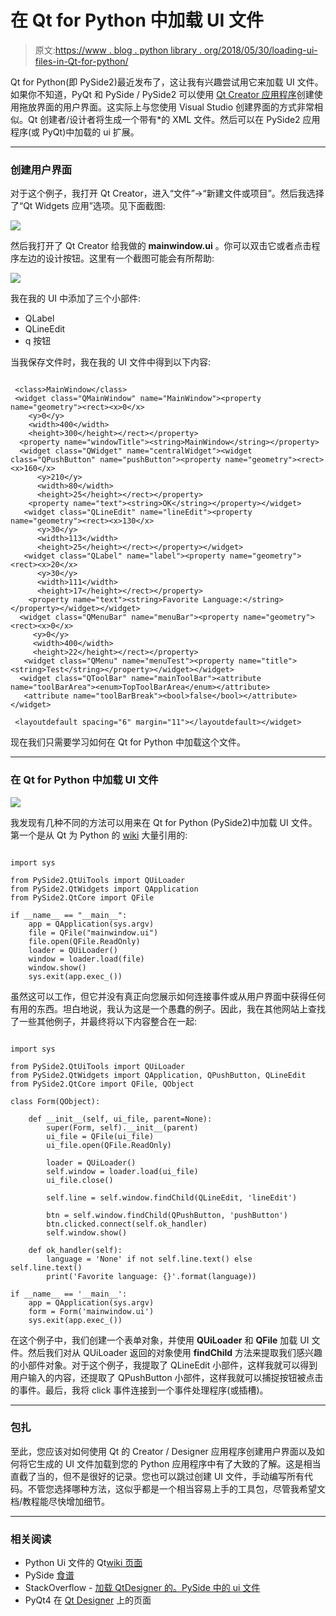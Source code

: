 # 在 Qt for Python 中加载 UI 文件

> 原文:[https://www . blog . python library . org/2018/05/30/loading-ui-files-in-Qt-for-python/](https://www.blog.pythonlibrary.org/2018/05/30/loading-ui-files-in-qt-for-python/)

Qt for Python(即 PySide2)最近发布了，这让我有兴趣尝试用它来加载 UI 文件。如果你不知道，PyQt 和 PySide / PySide2 可以使用 [Qt Creator 应用程序](http://doc.qt.io/qtcreator/creator-using-qt-designer.html)创建使用拖放界面的用户界面。这实际上与您使用 Visual Studio 创建界面的方式非常相似。Qt 创建者/设计者将生成一个带有*的 XML 文件。然后可以在 PySide2 应用程序(或 PyQt)中加载的 ui 扩展。

* * *

### 创建用户界面

对于这个例子，我打开 Qt Creator，进入“文件”->“新建文件或项目”。然后我选择了“Qt Widgets 应用”选项。见下面截图:

![](../Images/29ea5d97ae79693e3194e9b9c8d60928.png)

然后我打开了 Qt Creator 给我做的 **mainwindow.ui** 。你可以双击它或者点击程序左边的设计按钮。这里有一个截图可能会有所帮助:

![](../Images/5b86b4715bc1ae4c30f49ad3d8b2071c.png)

我在我的 UI 中添加了三个小部件:

*   QLabel
*   QLineEdit
*   q 按钮

当我保存文件时，我在我的 UI 文件中得到以下内容:

```

 <class>MainWindow</class>
 <widget class="QMainWindow" name="MainWindow"><property name="geometry"><rect><x>0</x>
    <y>0</y>
    <width>400</width>
    <height>300</height></rect></property> 
  <property name="windowTitle"><string>MainWindow</string></property> 
  <widget class="QWidget" name="centralWidget"><widget class="QPushButton" name="pushButton"><property name="geometry"><rect><x>160</x>
      <y>210</y>
      <width>80</width>
      <height>25</height></rect></property> 
    <property name="text"><string>OK</string></property></widget> 
   <widget class="QLineEdit" name="lineEdit"><property name="geometry"><rect><x>130</x>
      <y>30</y>
      <width>113</width>
      <height>25</height></rect></property></widget> 
   <widget class="QLabel" name="label"><property name="geometry"><rect><x>20</x>
      <y>30</y>
      <width>111</width>
      <height>17</height></rect></property> 
    <property name="text"><string>Favorite Language:</string></property></widget></widget> 
  <widget class="QMenuBar" name="menuBar"><property name="geometry"><rect><x>0</x>
     <y>0</y>
     <width>400</width>
     <height>22</height></rect></property> 
   <widget class="QMenu" name="menuTest"><property name="title"><string>Test</string></property></widget></widget> 
  <widget class="QToolBar" name="mainToolBar"><attribute name="toolBarArea"><enum>TopToolBarArea</enum></attribute> 
   <attribute name="toolBarBreak"><bool>false</bool></attribute></widget> 

 <layoutdefault spacing="6" margin="11"></layoutdefault></widget> 

```

现在我们只需要学习如何在 Qt for Python 中加载这个文件。

* * *

### 在 Qt for Python 中加载 UI 文件

![](../Images/3fcfbae1c71a8830d342cc7bfd3f073f.png)

我发现有几种不同的方法可以用来在 Qt for Python (PySide2)中加载 UI 文件。第一个是从 Qt 为 Python 的 [wiki](http://wiki.qt.io/Qt_for_Python_UiFiles) 大量引用的:

```

import sys

from PySide2.QtUiTools import QUiLoader
from PySide2.QtWidgets import QApplication
from PySide2.QtCore import QFile

if __name__ == "__main__":
    app = QApplication(sys.argv)
    file = QFile("mainwindow.ui")
    file.open(QFile.ReadOnly)
    loader = QUiLoader()
    window = loader.load(file)
    window.show()
    sys.exit(app.exec_())

```

虽然这可以工作，但它并没有真正向您展示如何连接事件或从用户界面中获得任何有用的东西。坦白地说，我认为这是一个愚蠢的例子。因此，我在其他网站上查找了一些其他例子，并最终将以下内容整合在一起:

```

import sys

from PySide2.QtUiTools import QUiLoader
from PySide2.QtWidgets import QApplication, QPushButton, QLineEdit
from PySide2.QtCore import QFile, QObject

class Form(QObject):

    def __init__(self, ui_file, parent=None):
        super(Form, self).__init__(parent)
        ui_file = QFile(ui_file)
        ui_file.open(QFile.ReadOnly)

        loader = QUiLoader()
        self.window = loader.load(ui_file)
        ui_file.close()

        self.line = self.window.findChild(QLineEdit, 'lineEdit')

        btn = self.window.findChild(QPushButton, 'pushButton')
        btn.clicked.connect(self.ok_handler)
        self.window.show()

    def ok_handler(self):
        language = 'None' if not self.line.text() else self.line.text()
        print('Favorite language: {}'.format(language))

if __name__ == '__main__':
    app = QApplication(sys.argv)
    form = Form('mainwindow.ui')
    sys.exit(app.exec_())

```

在这个例子中，我们创建一个表单对象，并使用 **QUiLoader** 和 **QFile** 加载 UI 文件。然后我们对从 QUiLoader 返回的对象使用 **findChild** 方法来提取我们感兴趣的小部件对象。对于这个例子，我提取了 QLineEdit 小部件，这样我就可以得到用户输入的内容，还提取了 QPushButton 小部件，这样我就可以捕捉按钮被点击的事件。最后，我将 click 事件连接到一个事件处理程序(或插槽)。

* * *

### 包扎

至此，您应该对如何使用 Qt 的 Creator / Designer 应用程序创建用户界面以及如何将它生成的 UI 文件加载到您的 Python 应用程序中有了大致的了解。这是相当直截了当的，但不是很好的记录。您也可以跳过创建 UI 文件，手动编写所有代码。不管您选择哪种方法，这似乎都是一个相当容易上手的工具包，尽管我希望文档/教程能尽快增加细节。

* * *

### 相关阅读

*   Python Ui 文件的 Qt[wiki 页面](http://wiki.qt.io/Qt_for_Python_UiFiles)
*   PySide [食谱](https://www.visitusers.org/index.php?title=PySide_Recipes)
*   StackOverflow - [加载 QtDesigner 的。PySide 中的 ui 文件](https://stackoverflow.com/q/7144313/393194)
*   PyQt4 在 [Qt Designer](http://pyqt.sourceforge.net/Docs/PyQt5/designer.html) 上的页面